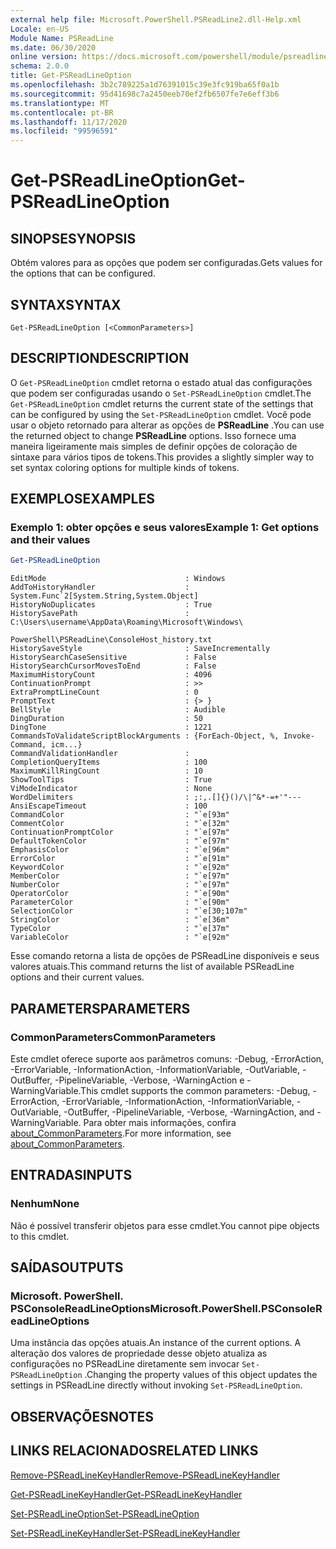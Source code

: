 ```yaml
---
external help file: Microsoft.PowerShell.PSReadLine2.dll-Help.xml
Locale: en-US
Module Name: PSReadLine
ms.date: 06/30/2020
online version: https://docs.microsoft.com/powershell/module/psreadline/get-psreadlineoption?view=powershell-7.2&WT.mc_id=ps-gethelp
schema: 2.0.0
title: Get-PSReadLineOption
ms.openlocfilehash: 3b2c789225a1d76391015c39e3fc919ba65f0a1b
ms.sourcegitcommit: 95d41698c7a2450eeb70ef2fb6507fe7e6eff3b6
ms.translationtype: MT
ms.contentlocale: pt-BR
ms.lasthandoff: 11/17/2020
ms.locfileid: "99596591"
---
```

# <span data-ttu-id="40b25-102">Get-PSReadLineOption</span><span class="sxs-lookup"><span data-stu-id="40b25-102">Get-PSReadLineOption</span></span>

## <span data-ttu-id="40b25-103">SINOPSE</span><span class="sxs-lookup"><span data-stu-id="40b25-103">SYNOPSIS</span></span>
<span data-ttu-id="40b25-104">Obtém valores para as opções que podem ser configuradas.</span><span class="sxs-lookup"><span data-stu-id="40b25-104">Gets values for the options that can be configured.</span></span>

## <span data-ttu-id="40b25-105">SYNTAX</span><span class="sxs-lookup"><span data-stu-id="40b25-105">SYNTAX</span></span>

```
Get-PSReadLineOption [<CommonParameters>]
```

## <span data-ttu-id="40b25-106">DESCRIPTION</span><span class="sxs-lookup"><span data-stu-id="40b25-106">DESCRIPTION</span></span>

<span data-ttu-id="40b25-107">O `Get-PSReadLineOption` cmdlet retorna o estado atual das configurações que podem ser configuradas usando o `Set-PSReadLineOption` cmdlet.</span><span class="sxs-lookup"><span data-stu-id="40b25-107">The `Get-PSReadLineOption` cmdlet returns the current state of the settings that can be configured by using the `Set-PSReadLineOption` cmdlet.</span></span> <span data-ttu-id="40b25-108">Você pode usar o objeto retornado para alterar as opções de **PSReadLine** .</span><span class="sxs-lookup"><span data-stu-id="40b25-108">You can use the returned object to change **PSReadLine** options.</span></span> <span data-ttu-id="40b25-109">Isso fornece uma maneira ligeiramente mais simples de definir opções de coloração de sintaxe para vários tipos de tokens.</span><span class="sxs-lookup"><span data-stu-id="40b25-109">This provides a slightly simpler way to set syntax coloring options for multiple kinds of tokens.</span></span>

## <span data-ttu-id="40b25-110">EXEMPLOS</span><span class="sxs-lookup"><span data-stu-id="40b25-110">EXAMPLES</span></span>

### <span data-ttu-id="40b25-111">Exemplo 1: obter opções e seus valores</span><span class="sxs-lookup"><span data-stu-id="40b25-111">Example 1: Get options and their values</span></span>

```powershell
Get-PSReadLineOption
```

```Output
EditMode                               : Windows
AddToHistoryHandler                    : System.Func`2[System.String,System.Object]
HistoryNoDuplicates                    : True
HistorySavePath                        : C:\Users\username\AppData\Roaming\Microsoft\Windows\
                                         PowerShell\PSReadLine\ConsoleHost_history.txt
HistorySaveStyle                       : SaveIncrementally
HistorySearchCaseSensitive             : False
HistorySearchCursorMovesToEnd          : False
MaximumHistoryCount                    : 4096
ContinuationPrompt                     : >>
ExtraPromptLineCount                   : 0
PromptText                             : {> }
BellStyle                              : Audible
DingDuration                           : 50
DingTone                               : 1221
CommandsToValidateScriptBlockArguments : {ForEach-Object, %, Invoke-Command, icm...}
CommandValidationHandler               :
CompletionQueryItems                   : 100
MaximumKillRingCount                   : 10
ShowToolTips                           : True
ViModeIndicator                        : None
WordDelimiters                         : ;:,.[]{}()/\|^&*-=+'"---
AnsiEscapeTimeout                      : 100
CommandColor                           : "`e[93m"
CommentColor                           : "`e[32m"
ContinuationPromptColor                : "`e[97m"
DefaultTokenColor                      : "`e[97m"
EmphasisColor                          : "`e[96m"
ErrorColor                             : "`e[91m"
KeywordColor                           : "`e[92m"
MemberColor                            : "`e[97m"
NumberColor                            : "`e[97m"
OperatorColor                          : "`e[90m"
ParameterColor                         : "`e[90m"
SelectionColor                         : "`e[30;107m"
StringColor                            : "`e[36m"
TypeColor                              : "`e[37m"
VariableColor                          : "`e[92m"
```

<span data-ttu-id="40b25-112">Esse comando retorna a lista de opções de PSReadLine disponíveis e seus valores atuais.</span><span class="sxs-lookup"><span data-stu-id="40b25-112">This command returns the list of available PSReadLine options and their current values.</span></span>

## <span data-ttu-id="40b25-113">PARAMETERS</span><span class="sxs-lookup"><span data-stu-id="40b25-113">PARAMETERS</span></span>

### <span data-ttu-id="40b25-114">CommonParameters</span><span class="sxs-lookup"><span data-stu-id="40b25-114">CommonParameters</span></span>

<span data-ttu-id="40b25-115">Este cmdlet oferece suporte aos parâmetros comuns: -Debug, -ErrorAction, -ErrorVariable, -InformationAction, -InformationVariable, -OutVariable, -OutBuffer, -PipelineVariable, -Verbose, -WarningAction e -WarningVariable.</span><span class="sxs-lookup"><span data-stu-id="40b25-115">This cmdlet supports the common parameters: -Debug, -ErrorAction, -ErrorVariable, -InformationAction, -InformationVariable, -OutVariable, -OutBuffer, -PipelineVariable, -Verbose, -WarningAction, and -WarningVariable.</span></span> <span data-ttu-id="40b25-116">Para obter mais informações, confira [about_CommonParameters](http://go.microsoft.com/fwlink/?LinkID=113216).</span><span class="sxs-lookup"><span data-stu-id="40b25-116">For more information, see [about_CommonParameters](http://go.microsoft.com/fwlink/?LinkID=113216).</span></span>

## <span data-ttu-id="40b25-117">ENTRADAS</span><span class="sxs-lookup"><span data-stu-id="40b25-117">INPUTS</span></span>

### <span data-ttu-id="40b25-118">Nenhum</span><span class="sxs-lookup"><span data-stu-id="40b25-118">None</span></span>

<span data-ttu-id="40b25-119">Não é possível transferir objetos para esse cmdlet.</span><span class="sxs-lookup"><span data-stu-id="40b25-119">You cannot pipe objects to this cmdlet.</span></span>

## <span data-ttu-id="40b25-120">SAÍDAS</span><span class="sxs-lookup"><span data-stu-id="40b25-120">OUTPUTS</span></span>

### <span data-ttu-id="40b25-121">Microsoft. PowerShell. PSConsoleReadLineOptions</span><span class="sxs-lookup"><span data-stu-id="40b25-121">Microsoft.PowerShell.PSConsoleReadLineOptions</span></span>

<span data-ttu-id="40b25-122">Uma instância das opções atuais.</span><span class="sxs-lookup"><span data-stu-id="40b25-122">An instance of the current options.</span></span> <span data-ttu-id="40b25-123">A alteração dos valores de propriedade desse objeto atualiza as configurações no PSReadLine diretamente sem invocar `Set-PSReadLineOption` .</span><span class="sxs-lookup"><span data-stu-id="40b25-123">Changing the property values of this object updates the settings in PSReadLine directly without invoking `Set-PSReadLineOption`.</span></span>

## <span data-ttu-id="40b25-124">OBSERVAÇÕES</span><span class="sxs-lookup"><span data-stu-id="40b25-124">NOTES</span></span>

## <span data-ttu-id="40b25-125">LINKS RELACIONADOS</span><span class="sxs-lookup"><span data-stu-id="40b25-125">RELATED LINKS</span></span>

[<span data-ttu-id="40b25-126">Remove-PSReadLineKeyHandler</span><span class="sxs-lookup"><span data-stu-id="40b25-126">Remove-PSReadLineKeyHandler</span></span>](Remove-PSReadLineKeyHandler.md)

[<span data-ttu-id="40b25-127">Get-PSReadLineKeyHandler</span><span class="sxs-lookup"><span data-stu-id="40b25-127">Get-PSReadLineKeyHandler</span></span>](Get-PSReadLineKeyHandler.md)

[<span data-ttu-id="40b25-128">Set-PSReadLineOption</span><span class="sxs-lookup"><span data-stu-id="40b25-128">Set-PSReadLineOption</span></span>](Set-PSReadLineOption.md)

[<span data-ttu-id="40b25-129">Set-PSReadLineKeyHandler</span><span class="sxs-lookup"><span data-stu-id="40b25-129">Set-PSReadLineKeyHandler</span></span>](Set-PSReadLineKeyHandler.md)
